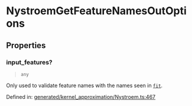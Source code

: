 # NystroemGetFeatureNamesOutOptions

## Properties

### input\_features?

> `any`

Only used to validate feature names with the names seen in [`fit`](#sklearn.kernel_approximation.Nystroem.fit "sklearn.kernel_approximation.Nystroem.fit").

Defined in:  [generated/kernel\_approximation/Nystroem.ts:467](https://github.com/transitive-bullshit/scikit-learn-ts/blob/122b3c0/packages/sklearn/src/generated/kernel_approximation/Nystroem.ts#L467)
